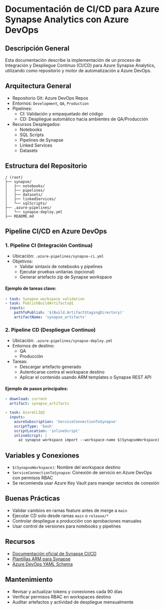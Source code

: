 
# Documentación de CI/CD para Azure Synapse Analytics con Azure DevOps

## Descripción General

Esta documentación describe la implementación de un proceso de Integración y Despliegue Continuo (CI/CD) para Azure Synapse Analytics, utilizando como repositorio y motor de automatización a Azure DevOps.

## Arquitectura General

- Repositorio Git: Azure DevOps Repos
- Entornos: `Development`, `QA`, `Production`
- Pipelines: 
  - CI: Validación y empaquetado del código
  - CD: Despliegue automático hacia ambientes de QA/Producción
- Recursos Desplegados:
  - Notebooks
  - SQL Scripts
  - Pipelines de Synapse
  - Linked Services
  - Datasets

## Estructura del Repositorio

```plaintext
/ (root)
├── synapse/
│   ├── notebooks/
│   ├── pipelines/
│   ├── datasets/
│   ├── linkedServices/
│   └── sqlScripts/
├── .azure-pipelines/
│   └── synapse-deploy.yml
├── README.md
```

## Pipeline CI/CD en Azure DevOps

### 1. Pipeline CI (Integración Continua)

- Ubicación: `.azure-pipelines/synapse-ci.yml`
- Objetivos:
  - Validar sintaxis de notebooks y pipelines
  - Ejecutar pruebas unitarias (opcional)
  - Generar artefacto zip de Synapse workspace

#### Ejemplo de tareas clave:
```yaml
- task: Synapse workspace validation
- task: PublishBuildArtifacts@1
  inputs:
    pathToPublish: '$(Build.ArtifactStagingDirectory)'
    artifactName: 'synapse_artifacts'
```

### 2. Pipeline CD (Despliegue Continuo)

- Ubicación: `.azure-pipelines/synapse-deploy.yml`
- Entornos de destino:
  - QA
  - Producción
- Tareas:
  - Descargar artefacto generado
  - Autenticarse contra el workspace destino
  - Aplicar el contenido usando ARM templates o Synapse REST API

#### Ejemplo de pasos principales:
```yaml
- download: current
  artifact: synapse_artifacts

- task: AzureCLI@2
  inputs:
    azureSubscription: 'ServiceConnectionToSynapse'
    scriptType: 'bash'
    scriptLocation: 'inlineScript'
    inlineScript: |
      az synapse workspace import --workspace-name $(SynapseWorkspace) --file synapse_artifacts.zip
```

## Variables y Conexiones

- `$(SynapseWorkspace)`: Nombre del workspace destino
- `ServiceConnectionToSynapse`: Conexión de servicio en Azure DevOps con permisos RBAC
- Se recomienda usar Azure Key Vault para manejar secretos de conexión

## Buenas Prácticas

- Validar cambios en ramas feature antes de merge a `main`
- Ejecutar CD solo desde ramas `main` o `release/*`
- Controlar despliegue a producción con aprobaciones manuales
- Usar control de versiones para notebooks y pipelines

## Recursos

- [Documentación oficial de Synapse CI/CD](https://learn.microsoft.com/en-us/azure/synapse-analytics/cicd/continuous-integration-deployment)
- [Plantillas ARM para Synapse](https://github.com/Azure/azure-quickstart-templates)
- [Azure DevOps YAML Schema](https://learn.microsoft.com/en-us/azure/devops/pipelines/yaml-schema)

## Mantenimiento

- Revisar y actualizar tokens y conexiones cada 90 días
- Verificar permisos RBAC en workspaces destino
- Auditar artefactos y actividad de despliegue mensualmente
